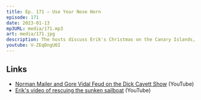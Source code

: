 ```yaml
---
title: Ep. 171 – Use Your Nose Horn
episode: 171
date: 2023-01-13
mp3URL: media/171.mp3
art: media/171.jpg
description: The hosts discuss Erik's Christmas on the Canary Islands, plan a party get together with friends, Erik saw a crane rescue a sunken sailboat, and walked on amazing sand dunes, George and Tammy's vocal coach taught the actors to use their nose, we are all constantly changing, Dennis went fishing in Doc's Hole, not Willow Hole, and got harassed by a local landowner,  McCarthy's sad way of becoming Speaker of the House, Erik got an Oculus Quest 2, and season 2 of Your Honor is on its way.
youtube: V-ZEqDngU6I
---
```


## Links

- [Norman Mailer and Gore Vidal Feud on the Dick Cavett Show](https://www.youtube.com/watch?v=C8m9vDRe8fw) (YouTube)
- [Erik's video of rescuing the sunken sailboat](https://www.youtube.com/watch?v=s77qEUr5U-U) (YouTube)
